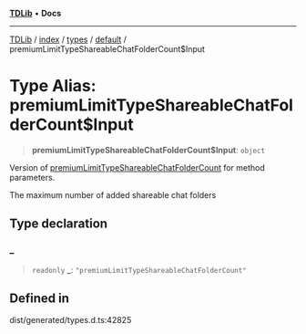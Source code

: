 [**TDLib**](../../../../../../README.md) • **Docs**

***

[TDLib](../../../../../../modules.md) / [index](../../../../../README.md) / [types](../../../README.md) / [default](../README.md) / premiumLimitTypeShareableChatFolderCount$Input

# Type Alias: premiumLimitTypeShareableChatFolderCount$Input

> **premiumLimitTypeShareableChatFolderCount$Input**: `object`

Version of [premiumLimitTypeShareableChatFolderCount](premiumLimitTypeShareableChatFolderCount.md) for method parameters.

The maximum number of added shareable chat folders

## Type declaration

### \_

> `readonly` **\_**: `"premiumLimitTypeShareableChatFolderCount"`

## Defined in

dist/generated/types.d.ts:42825
